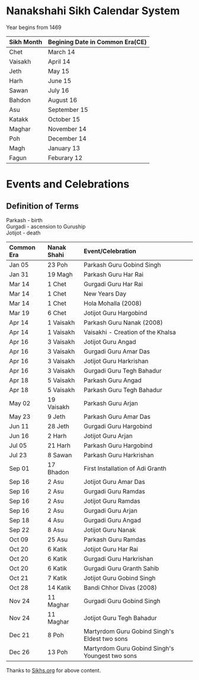 # Nanakshahi Sikh Calendar System

Year begins from 1469

Sikh Month | Begining Date in Common Era(CE)
:----------|:--------------------------------
Chet       |  March 14
Vaisakh    |  April 14
Jeth       |  May 15
Harh       |  June 15
Sawan      |  July 16
Bahdon     |  August 16
Asu        |  September 15
Katakk     |  October 15
Maghar     |  November 14
Poh        |  December 14
Magh       |  January 13
Fagun      |  Feburary 12

# Events and Celebrations
## Definition of Terms

Parkash - birth  
Gurgadi - ascension to Guruship  
Jotijot - death

Common Era|Nanak Shahi|Event/Celebration
:---------|:----------|:-----------------
Jan 05    |23 Poh     |Parkash Guru Gobind Singh
Jan 31    |19 Magh    |Parkash Guru Har Rai
Mar 14    |1 Chet     |Gurgadi Guru Har Rai
Mar 14    |1 Chet     |New Years Day
Mar 14    |1 Chet     |Hola Mohalla (2008)
Mar 19    |6 Chet     |Jotijot Guru Hargobind
Apr 14    |1 Vaisakh  |Parkash Guru Nanak (2008)
Apr 14    |1 Vaisakh  |Vaisakhi - Creation of the Khalsa
Apr 16    |3 Vaisakh  |Jotijot Guru Angad
Apr 16    |3 Vaisakh  |Gurgadi Guru Amar Das
Apr 16    |3 Vaisakh  |Jotijot Guru Harkrishan
Apr 16    |3 Vaisakh  |Gurgadi Guru Tegh Bahadur
Apr 18    |5 Vaisakh  |Parkash Guru Angad
Apr 18    |5 Vaisakh  |Parkash Guru Tegh Bahadur
May 02    |19 Vaisakh |Parkash Guru Arjan
May 23    |9 Jeth     |Parkash Guru Amar Das
Jun 11    |28 Jeth    |Gurgadi Guru Hargobind
Jun 16    |2 Harh     |Jotijot Guru Arjan
Jul 05    |21 Harh    |Parkash Guru Hargobind
Jul 23    |8 Sawan    |Parkash Guru Harkrishan
Sep 01    |17 Bhadon  |First Installation of Adi Granth
Sep 16    |2 Asu      |Jotijot Guru Amar Das
Sep 16    |2 Asu      |Gurgadi Guru Ramdas
Sep 16    |2 Asu      |Jotijot Guru Ramdas
Sep 16    |2 Asu      |Gurgadi Guru Arjan
Sep 18    |4 Asu      |Gurgadi Guru Angad
Sep 22    |8 Asu      |Jotijot Guru Nanak
Oct 09    |25 Asu     |Parkash Guru Ramdas
Oct 20    |6 Katik    |Jotijot Guru Har Rai
Oct 20    |6 Katik    |Gurgadi Guru Harkrishan
Oct 20    |6 Katik    |Gurgadi Guru Granth Sahib
Oct 21    |7 Katik    |Jotijot Guru Gobind Singh
Oct 28    |14 Katik   |Bandi Chhor Divas (2008)
Nov 24    |11 Maghar  |Gurgadi Guru Gobind Singh
Nov 24    |11 Maghar  |Jotijot Guru Tegh Bahadur
Dec 21    |8 Poh      |Martyrdom Guru Gobind Singh's Eldest two sons
Dec 26    |13 Poh     |Martyrdom Guru Gobind Singh's Youngest two sons

Thanks to [Sikhs.org](http://sikhs.org) for above content.
